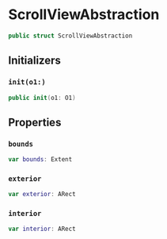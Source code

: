 # ScrollViewAbstraction

``` swift
public struct ScrollViewAbstraction
```

## Initializers

### `init(o1:​)`

``` swift
public init(o1:​ O1)
```

## Properties

### `bounds`

``` swift
var bounds:​ Extent
```

### `exterior`

``` swift
var exterior:​ ARect
```

### `interior`

``` swift
var interior:​ ARect
```

